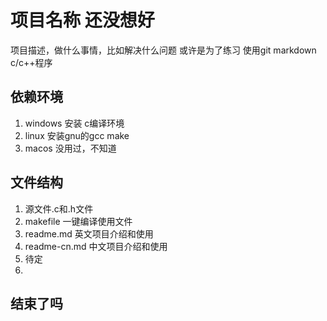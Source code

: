 项目名称 还没想好
=======
项目描述，做什么事情，比如解决什么问题
或许是为了练习
使用git markdown c/c++程序

## 依赖环境
1. windows 安装 c编译环境
2. linux 安装gnu的gcc make
3. macos 没用过，不知道

## 文件结构
1. 源文件.c和.h文件
2. makefile 一键编译使用文件
3. readme.md 英文项目介绍和使用
4. readme-cn.md 中文项目介绍和使用
5. 待定
6. 

## 结束了吗
